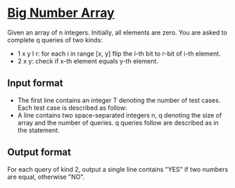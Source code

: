 # [Big Number Array][link]

Given an array of n integers. Initially, all elements are zero. You are asked to complete q queries of two kinds:

- 1 x y l r: for each i in range [x, y] flip the l-th bit to r-bit of i-th element.
- 2 x y: check if x-th element equals y-th element.

## Input format

- The first line contains an integer T denoting the number of test cases. Each test case is described as follow:
- A line contains two space-separated integers n, q denoting the size of array and the number of queries. q queries follow are described as in the statement.

## Output format

For each query of kind 2, output a single line contains "YES" if two numbers are equal, otherwise "NO".

[link]: https://www.hackerearth.com/practice/data-structures/advanced-data-structures/segment-trees/practice-problems/algorithm/big-number-array-043361b7/
